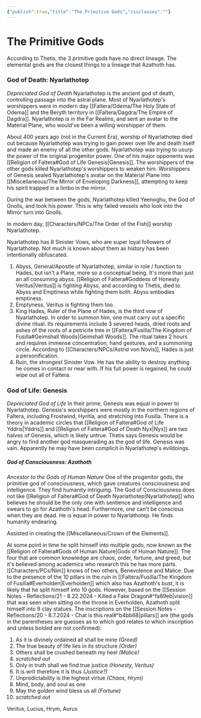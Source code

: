 ```yaml
---
{"publish":true,"title":"The Primitive Gods","cssclasses":""}
---
```



# The Primitive Gods

According to Thetis, the 3 primitive gods have no direct lineage. The elemental gods are the closest things to a lineage that Azathoth has. 
### God of Death: Nyarlathotep
*Depreciated God of Death*
Nyarlathotep is the ancient god of death, controlling passage into the astral plane. Most of Nyarlathotep's worshippers were in modern day [[Faltera/Odema/The Holy State of Odema]] and the Beryth territory in [[Faltera/Dagdra/The Empire of Dagdra]]. Nyarlathotep is in the Far Realms, and sent an avatar to the Material Plane, who would've been a willing worshipper of them. 

About 400 years ago (not in the Current Era), worship of Nyarlathotep died out because Nyarlathotep was trying to gain power over life and death itself and made an enemy of all the other gods. Nyarlathotep was trying to usurp the power of the original progenitor power. One of his major opponents was [[Religion of Faltera#God of Life Genesis\|Genesis]]. The worshippers of the other gods killed Nyarlathotep's worshippers to weaken him. Worshippers of Genesis sealed Nyarlathotep's avatar on the Material Plane into [[Miscellaneous/The Mirror of Enveloping Darkness]], attempting to keep his spirit trapped in a limbo in the mirror. 

During the war between the gods, Nyarlathotep killed Yeenoghu, the God of Gnolls, and took his power. This is why failed vessels who look into the Mirror turn into Gnolls. 

In modern day, [[Characters/NPCs/The Order of the Fish]] worship Nyarlathotep. 

Nyarlathotep has 8 Sinister Vows, who are super loyal followers of Nyarlathotep. Not much is known about them as history has been intentionally obfuscated. 
1. Abyss, General/Apostle of Nyarlathotep, similar in role / function to Hades, but isn't a Plane, more so a conceptual being. It's more than just an all consuming abyss. [[Religion of Faltera#Goddess of Honesty Veritus\|Veritus]] is fighting Abyss, and according to Thetis, died to Abyss and Emptiness while fighting them both. Abyss embodies emptiness. 
2. Emptyness, Veritus is fighting them too. 
3. King Hades, Ruler of the Plane of Hades, is the third vow of Nyarlathotep. In order to summon him, one must carry out a specific divine ritual. Its requirements include 3 severed heads, dried roots and ashes of the roots of a petricite tree in [[Faltera/Fusilla/The Kingdom of Fusilla#Geimshall Woods\|Geimshall Woods]]. The ritual takes 2 hours and requires immense concentration, hand gestures, and a summoning circle. According to [[Characters/NPCs/Astrid von Novis]], Hades is just a personification. 
4. Ruin, the strongest Sinister Vow. He has the ability to destroy anything he comes in contact or near with. If his full power is regained, he could wipe out all of Faltera. 

### God of Life: Genesis
*Depreciated God of Life*
In their prime, Genesis was equal in power to Nyarlathotep. 
Genesis's worshippers were mostly in the northern regions of Faltera, including Frostwind, Hyritia, and stretching into Fusilla. 
There is a theory in academic circles that [[Religion of Faltera#God of Life Yddris\|Yddris]] and [[Religion of Faltera#God of Death Nyx\|Nyx]] are two halves of Genesis, which is likely untrue. Thetis says Genesis would be angry to find another god masquerading as the god of life. Genesis was vain. Apparently he may have been complicit in Nyarlathotep's evildoings.

##### God of Consciousness: Azathoth
*Ancestor to the Gods of Human Nature*
One of the progenitor gods, the primitive god of consciousness, which gave creatures consciousness and intelligence. They find humanity intriguing. The God of Consciousness does not like [[Religion of Faltera#God of Death Nyarlathotep\|Nyarlathotep]] who believes he should be the only one with sentience and intelligence and swears to go for Azathoth's head. Furthermore, one can't be conscious when they are dead. He is equal in power to Nyarlathotep. He finds humanity endearing. 

Assisted in creating the [[Miscellaneous/Crown of the Elements]]. 

At some point in time he split himself into multiple gods, now known as the [[Religion of Faltera#Gods of Human Nature\|Gods of Human Nature]]. The four that are common knowledge are chaos, order, fortune, and greed, but it's believed among academics who research this he has more parts. [[Characters/PCs/Nim]] knows of two others, Benevolence and Malice. Due to the presence of the 10 pillars in the ruin in [[Faltera/Fusilla/The Kingdom of Fusilla#Everholden\|Everholden]] which also has Azathoth's bust, it is likely that he split himself into 10 gods. However, based on the [[Session Notes - Reflections/21 - 8.22.2024 - Killed a Fake Dragon#^fa89eb\|vision]] that was seen when sitting on the throne in Everholden, Azathoth split himself into 9 clay statues. The inscriptions on the [[Session Notes - Reflections/20 - 8.7.2024 - Chat is this real#^b4bb68\|pillars]] are (the gods in the parentheses are guesses as to which god relates to which inscription and unless bolded are not confirmed): 
1. As it is divinely ordained all shall be mine *(Greed)*
2. The true beauty of life lies in its structure *(Order)*
3. Others shall be crushed beneath my heel *(Malice)*
4. *scratched out* 
5. Only in truth shall we find true justice *(Honesty, Veritus)*
6. It is writ therefore it is thus *(Justice?)*
7. Unpredictability is the highest virtue *(Chaos, Hrym)*
8. Mind, body, and soul as one
9. May the golden wind bless us all *(Fortune)*
10. *scratched out*

Veritus, Lucius, Hrym, Aurus

